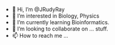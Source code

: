 - 👋 Hi, I’m @JRudyRay
- 👀 I’m interested in Biology, Physics
- 🌱 I’m currently learning Bioinformatics.
- 💞️ I’m looking to collaborate on ... stuff.
- 📫 How to reach me ...

<!---
JRudyRay/JRudyRay is a ✨ special ✨ repository because its `README.md` (this file) appears on your GitHub profile.
You can click the Preview link to take a look at your changes.
--->
